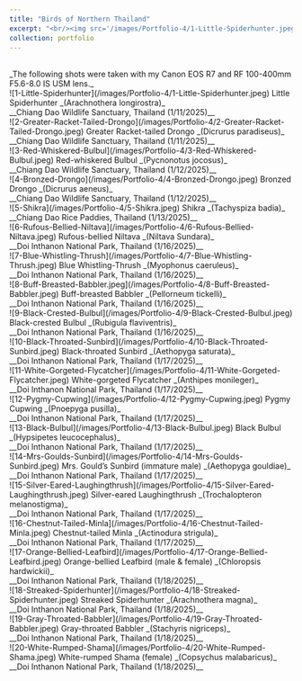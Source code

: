 ```yaml
---
title: "Birds of Northern Thailand"
excerpt: "<br/><img src='/images/Portfolio-4/1-Little-Spiderhunter.jpeg'>"
collection: portfolio
---
```


<br/>
_The following shots were taken with my Canon EOS R7 and RF 100-400mm F5.6-8.0 IS USM lens._

<br/>
![1-Little-Spiderhunter](/images/Portfolio-4/1-Little-Spiderhunter.jpeg)
Little Spiderhunter _(Arachnothera longirostra)_ <br/> __Chiang Dao Wildlife Sanctuary, Thailand (1/11/2025)__

<br/>
![2-Greater-Racket-Tailed-Drongo](/images/Portfolio-4/2-Greater-Racket-Tailed-Drongo.jpeg)
Greater Racket-tailed Drongo _(Dicrurus paradiseus)_ <br/> __Chiang Dao Wildlife Sanctuary, Thailand (1/11/2025)__

<br/>
![3-Red-Whiskered-Bulbul](/images/Portfolio-4/3-Red-Whiskered-Bulbul.jpeg)
Red-whiskered Bulbul _(Pycnonotus jocosus)_ <br/> __Chiang Dao Wildlife Sanctuary, Thailand (1/12/2025)__

<br/>
![4-Bronzed-Drongo](/images/Portfolio-4/4-Bronzed-Drongo.jpeg)
Bronzed Drongo _(Dicrurus aeneus)_ <br/> __Chiang Dao Wildlife Sanctuary, Thailand (1/12/2025)__

<br/>
![5-Shikra](/images/Portfolio-4/5-Shikra.jpeg)
Shikra _(Tachyspiza badia)_ <br/> __Chiang Dao Rice Paddies, Thailand (1/13/2025)__

<br/>
![6-Rufous-Bellied-Niltava](/images/Portfolio-4/6-Rufous-Bellied-Niltava.jpeg)
Rufous-bellied Niltava _(Niltava Sundara)_ <br/> __Doi Inthanon National Park, Thailand (1/16/2025)__

<br/>
![7-Blue-Whistling-Thrush](/images/Portfolio-4/7-Blue-Whistling-Thrush.jpeg)
Blue Whistling-Thrush _(Myophonus caeruleus)_ <br/> __Doi Inthanon National Park, Thailand (1/16/2025)__

<br/>
![8-Buff-Breasted-Babbler.jpeg](/images/Portfolio-4/8-Buff-Breasted-Babbler.jpeg)
Buff-breasted Babbler _(Pellorneum tickelli)_ <br/> __Doi Inthanon National Park, Thailand (1/16/2025)__

<br/>
![9-Black-Crested-Bulbul](/images/Portfolio-4/9-Black-Crested-Bulbul.jpeg)
Black-crested Bulbul _(Rubigula flaviventris)_ <br/> __Doi Inthanon National Park, Thailand (1/16/2025)__

<br/>
![10-Black-Throated-Sunbird](/images/Portfolio-4/10-Black-Throated-Sunbird.jpeg)
Black-throated Sunbird _(Aethopyga saturata)_ <br/> __Doi Inthanon National Park, Thailand (1/17/2025)__

<br/>
![11-White-Gorgeted-Flycatcher](/images/Portfolio-4/11-White-Gorgeted-Flycatcher.jpeg)
White-gorgeted Flycatcher _(Anthipes monileger)_ <br/> __Doi Inthanon National Park, Thailand (1/17/2025)__

<br/>
![12-Pygmy-Cupwing](/images/Portfolio-4/12-Pygmy-Cupwing.jpeg)
Pygmy Cupwing _(Pnoepyga pusilla)_ <br/> __Doi Inthanon National Park, Thailand (1/17/2025)__

<br/>
![13-Black-Bulbul](/images/Portfolio-4/13-Black-Bulbul.jpeg)
Black Bulbul _(Hypsipetes leucocephalus)_ <br/> __Doi Inthanon National Park, Thailand (1/17/2025)__

<br/>
![14-Mrs-Goulds-Sunbird](/images/Portfolio-4/14-Mrs-Goulds-Sunbird.jpeg)
Mrs. Gould’s Sunbird (immature male) _(Aethopyga gouldiae)_ <br/> __Doi Inthanon National Park, Thailand (1/17/2025)__

<br/>
![15-Silver-Eared-Laughingthrush](/images/Portfolio-4/15-Silver-Eared-Laughingthrush.jpeg)
Silver-eared Laughingthrush _(Trochalopteron melanostigma)_ <br/> __Doi Inthanon National Park, Thailand (1/17/2025)__

<br/>
![16-Chestnut-Tailed-Minla](/images/Portfolio-4/16-Chestnut-Tailed-Minla.jpeg)
Chestnut-tailed Minla _(Actinodura strigula)_ <br/> __Doi Inthanon National Park, Thailand (1/17/2025)__

<br/>
![17-Orange-Bellied-Leafbird](/images/Portfolio-4/17-Orange-Bellied-Leafbird.jpeg)
Orange-bellied Leafbird (male & female) _(Chloropsis hardwickii)_ <br/> __Doi Inthanon National Park, Thailand (1/18/2025)__

<br/>
![18-Streaked-Spiderhunter](/images/Portfolio-4/18-Streaked-Spiderhunter.jpeg)
Streaked Spiderhunter _(Arachnothera magna)_ <br/> __Doi Inthanon National Park, Thailand (1/18/2025)__

<br/>
![19-Gray-Throated-Babbler](/images/Portfolio-4/19-Gray-Throated-Babbler.jpeg)
Gray-throated Babbler _(Stachyris nigriceps)_ <br/> __Doi Inthanon National Park, Thailand (1/18/2025)__

<br/>
![20-White-Rumped-Shama](/images/Portfolio-4/20-White-Rumped-Shama.jpeg)
White-rumped Shama (female) _(Copsychus malabaricus)_ <br/> __Doi Inthanon National Park, Thailand (1/18/2025)__




